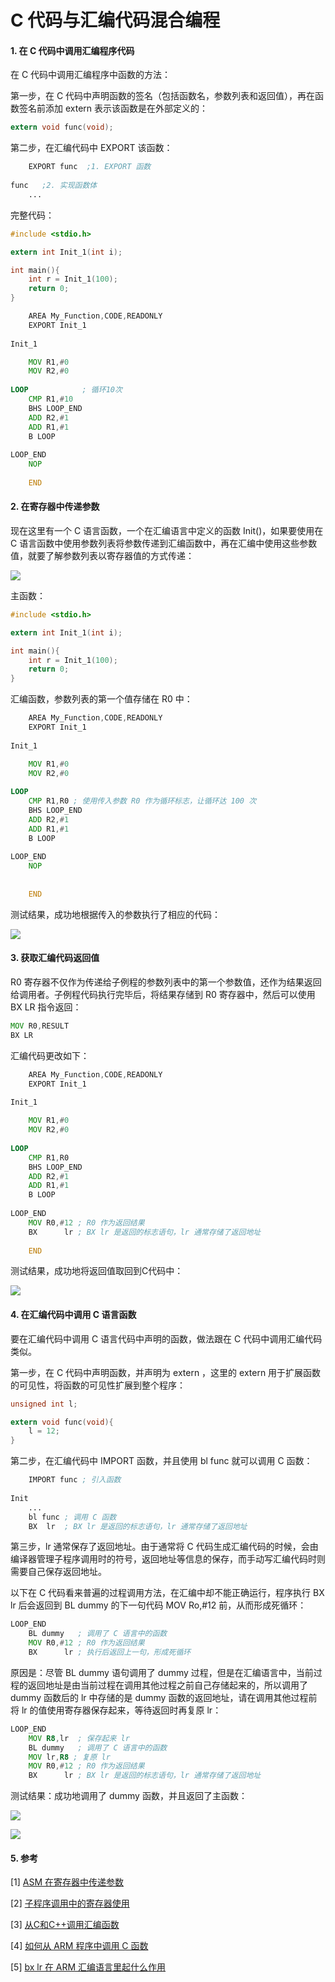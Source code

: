 #  C 代码与汇编代码混合编程

#### 1. 在 C 代码中调用汇编程序代码

在 C 代码中调用汇编程序中函数的方法：

第一步，在 C 代码中声明函数的签名（包括函数名，参数列表和返回值），再在函数签名前添加 extern 表示该函数是在外部定义的：

~~~c
extern void func(void);
~~~

第二步，在汇编代码中 EXPORT 该函数：

~~~asm
	EXPORT func  ;1. EXPORT 函数
	
func   ;2. 实现函数体
	...
~~~



完整代码：

~~~c
#include <stdio.h>

extern int Init_1(int i);

int main(){
	int r = Init_1(100);
	return 0;
}
~~~

~~~asm
	AREA My_Function,CODE,READONLY
	EXPORT Init_1
		
Init_1

	MOV R1,#0
	MOV R2,#0
	
LOOP			; 循环10次
	CMP R1,#10
	BHS LOOP_END
	ADD R2,#1
	ADD R1,#1
	B LOOP
	
LOOP_END
	NOP
    
	END
~~~



#### 2. 在寄存器中传递参数

现在这里有一个 C 语言函数，一个在汇编语言中定义的函数 Init()，如果要使用在 C 语言函数中使用参数列表将参数传递到汇编函数中，再在汇编中使用这些参数值，就要了解参数列表以寄存器值的方式传递：

![](https://gitee.com/zhang-jianhua1/blogimage/raw/master/img/20211013092445.png)

主函数：

~~~c
#include <stdio.h>

extern int Init_1(int i);

int main(){
	int r = Init_1(100);
	return 0;
}
~~~

汇编函数，参数列表的第一个值存储在 R0 中：

~~~asm
	AREA My_Function,CODE,READONLY
	EXPORT Init_1
		
Init_1

	MOV R1,#0
	MOV R2,#0
	
LOOP
	CMP R1,R0 ; 使用传入参数 R0 作为循环标志，让循环达 100 次
	BHS LOOP_END
	ADD R2,#1
	ADD R1,#1
	B LOOP
	
LOOP_END
	NOP
	
	
	END
~~~

测试结果，成功地根据传入的参数执行了相应的代码：

![](https://gitee.com/zhang-jianhua1/blogimage/raw/master/img/1634121471209.png)



#### 3. 获取汇编代码返回值

R0 寄存器不仅作为传递给子例程的参数列表中的第一个参数值，还作为结果返回给调用者。子例程代码执行完毕后，将结果存储到 R0 寄存器中，然后可以使用 BX LR 指令返回：

~~~asm
MOV R0,RESULT
BX LR
~~~

汇编代码更改如下：

~~~asm
	AREA My_Function,CODE,READONLY
	EXPORT Init_1
		
Init_1

	MOV R1,#0
	MOV R2,#0
	
LOOP
	CMP R1,R0
	BHS LOOP_END
	ADD R2,#1
	ADD R1,#1
	B LOOP
	
LOOP_END
	MOV R0,#12 ; R0 作为返回结果
	BX      lr ; BX lr 是返回的标志语句，lr 通常存储了返回地址
	
	END
~~~

测试结果，成功地将返回值取回到C代码中：

![](https://gitee.com/zhang-jianhua1/blogimage/raw/master/img/20211013185153.png)



#### 4. 在汇编代码中调用 C 语言函数

要在汇编代码中调用 C 语言代码中声明的函数，做法跟在 C 代码中调用汇编代码类似。

第一步，在 C 代码中声明函数，并声明为 extern ，这里的 extern 用于扩展函数的可见性，将函数的可见性扩展到整个程序：

~~~c
unsigned int l;

extern void func(void){
	l = 12;
}
~~~

第二步，在汇编代码中 IMPORT 函数，并且使用 bl func 就可以调用 C 函数：

~~~asm
	IMPORT func ; 引入函数
	
Init
	...
	bl func ; 调用 C 函数
	BX	lr  ; BX lr 是返回的标志语句，lr 通常存储了返回地址
~~~



第三步，lr 通常保存了返回地址。由于通常将 C 代码生成汇编代码的时候，会由编译器管理子程序调用时的符号，返回地址等信息的保存，而手动写汇编代码时则需要自己保存返回地址。

以下在 C 代码看来普遍的过程调用方法，在汇编中却不能正确运行，程序执行 BX lr 后会返回到 BL dummy 的下一句代码 MOV Ro,#12 前，从而形成死循环：

~~~asm
LOOP_END
	BL dummy   ; 调用了 C 语言中的函数
	MOV R0,#12 ; R0 作为返回结果
	BX      lr ; 执行后返回上一句，形成死循环
~~~

原因是：尽管 BL dummy 语句调用了 dummy 过程，但是在汇编语言中，当前过程的返回地址是由当前过程在调用其他过程之前自己存储起来的，所以调用了 dummy 函数后的 lr 中存储的是 dummy 函数的返回地址，请在调用其他过程前将 lr 的值使用寄存器保存起来，等待返回时再复原 lr：

~~~asm
LOOP_END
	MOV R8,lr  ; 保存起来 lr
	BL dummy   ; 调用了 C 语言中的函数
	MOV lr,R8 ; 复原 lr
	MOV R0,#12 ; R0 作为返回结果
	BX      lr ; BX lr 是返回的标志语句，lr 通常存储了返回地址
~~~

测试结果：成功地调用了 dummy 函数，并且返回了主函数：

![](https://gitee.com/zhang-jianhua1/blogimage/raw/master/img/20211013190331.png)



![](https://gitee.com/zhang-jianhua1/blogimage/raw/master/img/20211013190430.png)



#### 5. 参考

[1] [ASM 在寄存器中传递参数](https://bob.cs.sonoma.edu/IntroCompOrg-RPi/sec-reg-use.html)

[2] [子程序调用中的寄存器使用](https://www.keil.com/support/man/docs/armasm/armasm_dom1359731145503.htm)

[3] [从C和C++调用汇编函数](https://www.keil.com/support/man/docs/armclang_intro/armclang_intro_lmi1470147220260.htm)

[4] [如何从 ARM 程序中调用 C 函数](https://stackoverflow.com/questions/8422287/how-to-call-c-functions-from-arm-assembly)

[5] [bx lr 在 ARM 汇编语言里起什么作用](https://stackoverflow.com/questions/27084857/what-does-bx-lr-do-in-arm-assembly-language)